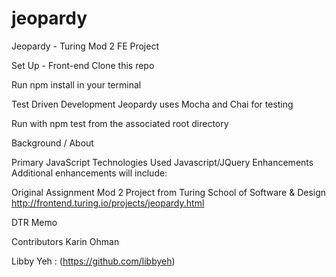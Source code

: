 # jeopardy

Jeopardy - Turing Mod 2 FE Project


Set Up - Front-end
Clone this repo

Run npm install in your terminal

Test Driven Development
Jeopardy uses Mocha and Chai for testing

Run with npm test from the associated root directory

Background / About


Primary JavaScript Technologies Used
Javascript/JQuery
Enhancements
Additional enhancements will include:



Original Assignment
Mod 2 Project from Turing School of Software & Design http://frontend.turing.io/projects/jeopardy.html

DTR Memo


Contributors
Karin Ohman

Libby Yeh : (https://github.com/libbyeh)

